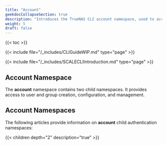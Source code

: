 ```yaml
---
title: "Account"
geekdocCollapseSection: true
description: "Introduces the TrueNAS CLI account namespace, used to access user and group child namespaces and commands." 
weight: 5
draft: false
---
```


{{< toc >}}

{{< include file="/_includes/CLIGuideWIP.md" type="page" >}}

{{< include file="/_includes/SCALECLIIntroduction.md" type="page" >}}

## Account Namespace

The **account** namespace contains two child namespaces. It provides access to user and group creation, configuration, and management.

## Account Namespaces
The following articles provide information on **account** child authentication namespaces:

{{< children depth="2" description="true" >}}
